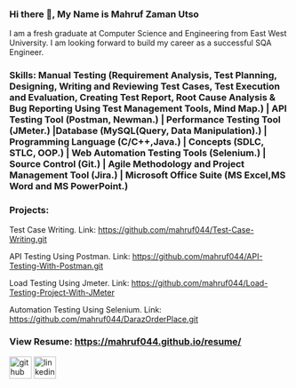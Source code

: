 ### Hi there 👋, My Name is Mahruf Zaman Utso
I am a fresh graduate at Computer Science and Engineering from East West University. I am looking forward to build my career as a successful SQA Engineer. 

### Skills: Manual Testing (Requirement Analysis, Test Planning, Designing, Writing and Reviewing Test Cases, Test Execution and Evaluation, Creating Test Report, Root Cause Analysis & Bug Reporting Using Test Management Tools, Mind Map.) | API Testing Tool (Postman, Newman.) | Performance Testing Tool (JMeter.) |Database (MySQL(Query, Data Manipulation).) | Programming Language (C/C++,Java.) | Concepts (SDLC, STLC, OOP.) | Web Automation Testing Tools (Selenium.) | Source Control (Git.) | Agile Methodology and Project Management Tool (Jira.) | Microsoft Office Suite (MS Excel,MS Word and MS PowerPoint.)

### Projects:

Test Case Writing.
Link: https://github.com/mahruf044/Test-Case-Writing.git

API Testing Using Postman.
Link: https://github.com/mahruf044/API-Testing-With-Postman.git

Load Testing Using Jmeter.
Link: https://github.com/mahruf044/Load-Testing-Project-With-JMeter

Automation Testing Using Selenium.
Link: https://github.com/mahruf044/DarazOrderPlace.git


### View Resume: https://mahruf044.github.io/resume/


[<img src='https://cdn.jsdelivr.net/npm/simple-icons@3.0.1/icons/github.svg' alt='github' height='40'>](https://github.com/mahruf044)  [<img src='https://cdn.jsdelivr.net/npm/simple-icons@3.0.1/icons/linkedin.svg' alt='linkedin' height='40'>](https://www.linkedin.com/in/mahruf-zaman-utso-25b94522b/)
